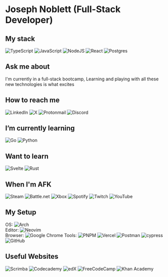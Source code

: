 
# Joseph Noblett (Full-Stack Developer)

## My stack
![TypeScript](https://img.shields.io/badge/typescript-%23007ACC.svg?style=for-the-badge&logo=typescript&logoColor=white)
![JavaScript](https://img.shields.io/badge/javascript-%23323330.svg?style=for-the-badge&logo=javascript&logoColor=%23F7DF1E) 
![NodeJS](https://img.shields.io/badge/node.js-6DA55F?style=for-the-badge&logo=node.js&logoColor=white)
![React](https://img.shields.io/badge/react-%2320232a.svg?style=for-the-badge&logo=react&logoColor=%2361DAFB)
![Postgres](https://img.shields.io/badge/postgres-%23316192.svg?style=for-the-badge&logo=postgresql&logoColor=white)

## Ask me about 
  I'm currently in a full-stack bootcamp, Learning and playing with all these new technologies is what excites 
## How to reach me 
![LinkedIn](https://img.shields.io/badge/linkedin-%230077B5.svg?style=for-the-badge&logo=linkedin&logoColor=white)
 ![X](https://img.shields.io/badge/X-%23000000.svg?style=for-the-badge&logo=X&logoColor=white)
 ![Protonmail](https://img.shields.io/badge/ProtonMail-8B89CC?style=for-the-badge&logo=protonmail&logoColor=white)
 ![Discord](https://img.shields.io/badge/Discord-%235865F2.svg?style=for-the-badge&logo=discord&logoColor=white)

## I’m currently learning
![Go](https://img.shields.io/badge/go-%2300ADD8.svg?style=for-the-badge&logo=go&logoColor=white)
![Python](https://img.shields.io/badge/python-3670A0?style=for-the-badge&logo=python&logoColor=ffdd54)

## Want to learn
![Svelte](https://img.shields.io/badge/svelte-%23f1413d.svg?style=for-the-badge&logo=svelte&logoColor=white)
![Rust](https://img.shields.io/badge/rust-%23000000.svg?style=for-the-badge&logo=rust&logoColor=white)
 
## When I'm AFK
![Steam](https://img.shields.io/badge/steam-%23000000.svg?style=for-the-badge&logo=steam&logoColor=white) ![Battle.net](https://img.shields.io/badge/battle.net-%2300AEFF.svg?style=for-the-badge&logo=battle.net&logoColor=white) ![Xbox](https://img.shields.io/badge/xbox-%23107C10.svg?style=for-the-badge&logo=xbox&logoColor=white) ![Spotify](https://img.shields.io/badge/Spotify-1ED760?style=for-the-badge&logo=spotify&logoColor=white) ![Twitch](https://img.shields.io/badge/Twitch-%239146FF.svg?style=for-the-badge&logo=Twitch&logoColor=white) ![YouTube](https://img.shields.io/badge/YouTube-%23FF0000.svg?style=for-the-badge&logo=YouTube&logoColor=white)

## My Setup
OS: ![Arch](https://img.shields.io/badge/Arch%20Linux-1793D1?logo=arch-linux&logoColor=fff&style=for-the-badge)  
Editor: ![Neovim](https://img.shields.io/badge/NeoVim-%2357A143.svg?&style=for-the-badge&logo=neovim&logoColor=white)  
Browser: ![Google Chrome](https://img.shields.io/badge/Google%20Chrome-4285F4?style=for-the-badge&logo=GoogleChrome&logoColor=white)
Tools: ![PNPM](https://img.shields.io/badge/pnpm-%234a4a4a.svg?style=for-the-badge&logo=pnpm&logoColor=f69220) ![Vercel](https://img.shields.io/badge/vercel-%23000000.svg?style=for-the-badge&logo=vercel&logoColor=white) ![Postman](https://img.shields.io/badge/Postman-FF6C37?style=for-the-badge&logo=postman&logoColor=white) ![cypress](https://img.shields.io/badge/-cypress-%23E5E5E5?style=for-the-badge&logo=cypress&logoColor=058a5e) ![GitHub](https://img.shields.io/badge/github-%23121011.svg?style=for-the-badge&logo=github&logoColor=white)

## Useful Websites
![Scrimba](https://img.shields.io/badge/scrimba-2B283A?style=for-the-badge&logo=scrimba&logoColor=white)
![Codecademy](https://img.shields.io/badge/Codecademy-FFF0E5?style=for-the-badge&logo=codecademy&logoColor=1F243A)
![edX](https://img.shields.io/badge/edX-%2302262B.svg?style=for-the-badge&logo=edX&logoColor=white)
![FreeCodeCamp](https://img.shields.io/badge/Freecodecamp-%23123.svg?&style=for-the-badge&logo=freecodecamp&logoColor=green)
![Khan Academy](https://img.shields.io/badge/KhanAcademy-%2314BF96.svg?style=for-the-badge&logo=KhanAcademy&logoColor=white)
